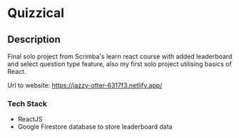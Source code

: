 # Quizzical

## Description
Final solo project from Scrimba's learn react course with added leaderboard and select question type feature, also my first solo project utilising basics of React.

Url to website: https://jazzy-otter-6317f3.netlify.app/

### Tech Stack
- ReactJS
- Google Firestore database to store leaderboard data
